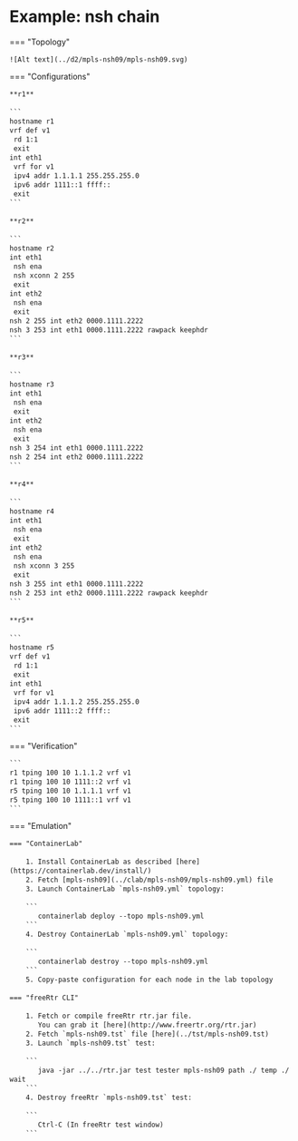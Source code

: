 # Example: nsh chain

=== "Topology"

    ![Alt text](../d2/mpls-nsh09/mpls-nsh09.svg)

=== "Configurations"

    **r1**

    ```
    hostname r1
    vrf def v1
     rd 1:1
     exit
    int eth1
     vrf for v1
     ipv4 addr 1.1.1.1 255.255.255.0
     ipv6 addr 1111::1 ffff::
     exit
    ```

    **r2**

    ```
    hostname r2
    int eth1
     nsh ena
     nsh xconn 2 255
     exit
    int eth2
     nsh ena
     exit
    nsh 2 255 int eth2 0000.1111.2222
    nsh 3 253 int eth1 0000.1111.2222 rawpack keephdr
    ```

    **r3**

    ```
    hostname r3
    int eth1
     nsh ena
     exit
    int eth2
     nsh ena
     exit
    nsh 3 254 int eth1 0000.1111.2222
    nsh 2 254 int eth2 0000.1111.2222
    ```

    **r4**

    ```
    hostname r4
    int eth1
     nsh ena
     exit
    int eth2
     nsh ena
     nsh xconn 3 255
     exit
    nsh 3 255 int eth1 0000.1111.2222
    nsh 2 253 int eth2 0000.1111.2222 rawpack keephdr
    ```

    **r5**

    ```
    hostname r5
    vrf def v1
     rd 1:1
     exit
    int eth1
     vrf for v1
     ipv4 addr 1.1.1.2 255.255.255.0
     ipv6 addr 1111::2 ffff::
     exit
    ```

=== "Verification"

    ```
    r1 tping 100 10 1.1.1.2 vrf v1
    r1 tping 100 10 1111::2 vrf v1
    r5 tping 100 10 1.1.1.1 vrf v1
    r5 tping 100 10 1111::1 vrf v1
    ```

=== "Emulation"

    === "ContainerLab"

        1. Install ContainerLab as described [here](https://containerlab.dev/install/)  
        2. Fetch [mpls-nsh09](../clab/mpls-nsh09/mpls-nsh09.yml) file  
        3. Launch ContainerLab `mpls-nsh09.yml` topology:  

        ```
           containerlab deploy --topo mpls-nsh09.yml  
        ```
        4. Destroy ContainerLab `mpls-nsh09.yml` topology:  

        ```
           containerlab destroy --topo mpls-nsh09.yml  
        ```
        5. Copy-paste configuration for each node in the lab topology

    === "freeRtr CLI"

        1. Fetch or compile freeRtr rtr.jar file.  
           You can grab it [here](http://www.freertr.org/rtr.jar)  
        2. Fetch `mpls-nsh09.tst` file [here](../tst/mpls-nsh09.tst)  
        3. Launch `mpls-nsh09.tst` test:  

        ```
           java -jar ../../rtr.jar test tester mpls-nsh09 path ./ temp ./ wait
        ```
        4. Destroy freeRtr `mpls-nsh09.tst` test:  

        ```
           Ctrl-C (In freeRtr test window)
        ```

